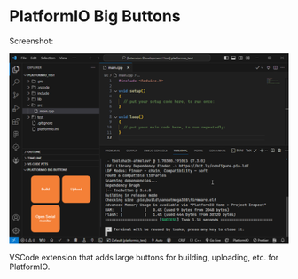 # PlatformIO Big Buttons

Screenshot:

![Screenshot](./readme_assets/screenshot.png)

VSCode extension that adds large buttons for building, uploading, etc. for PlatformIO.
